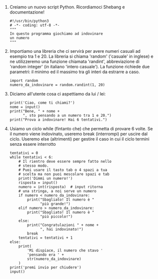 1. Creiamo un nuovo script Python. Ricordiamoci Shebang e documentazione!
    ```
    #!/usr/bin/python3
    # -*- coding: utf-8 -*-
    """
    In questo programma giochiamo ad indovinare
    un numero
    """
    ```

2. Importiamo una libreria che ci servirà per avere numeri casuali ad esempio
   tra 1 e 20. La libreria si chiama 'random' ('casuale' in inglese) e ne
   utilizzeremo una funzione chiamata 'randint', abbreviazione di 
   'random integer' (in italiano 'intero casuale'). La funzione richiede
   due parametri: il minimo ed il massimo tra gli interi da estrarre a caso.
    ```
    import random
    numero_da_indovinare = random.randint(1, 20)
    ```

3. Diciamo all'utente cosa ci aspettiamo da lui / lei:
    ```
    print('Ciao, come ti chiami?')
    nome = input()
    print("Bene, " + nome +
          ", sto pensando a un numero tra 1 e 20.")
    print("Prova a indovinare! Hai 6 tentativi.")
    ```

4. Usiamo un ciclo while (fintanto che) che permetta di provare 6 volte.
   Se il numero viene indovinato, useremo break (interrompi) per uscire dal ciclo.
   Useremo else (altrimenti) per gestire il caso in cui il ciclo termini senza
   essere interrotto
    ```
    tentativi = 0
    while tentativi < 6:
        # Il rientro deve essere sempre fatto nello
        # stesso modo.
        # Puoi usare il tasto tab o 4 spazi a tua
        # scelta ma non puoi mescolare spazi e tab
        print('Dimmi un numero!')
        risposta = input()
        numero = int(risposta)  # input ritorna
        # una stringa, a noi serve un numero
        if numero < numero_da_indovinare:
            print("Sbagliato! Il numero è "
                  "più grande!")
        elif numero > numero_da_indovinare:
            print("Sbagliato! Il numero è "
                  "più piccolo!")
        else:
            print("Congratulazioni " + nome +
                  ", hai indovinato!")
            break
        tentativi = tentativi + 1
    else:
        print(
            'Mi dispiace, il numero che stavo '
            'pensando era ' +
            str(numero_da_indovinare)
        )
    print('premi invio per chiudere')
    input()
    ```
